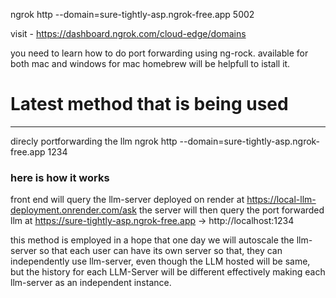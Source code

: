 ngrok http --domain=sure-tightly-asp.ngrok-free.app 5002

visit - https://dashboard.ngrok.com/cloud-edge/domains

you need to learn how to do port forwarding using ng-rock.
available for both mac and windows
for mac homebrew will be helpfull to istall it.


# Latest method that is being used
___________________________________________________
direcly portforwarding the llm
ngrok http --domain=sure-tightly-asp.ngrok-free.app 1234


### here is how it works
front end will query the llm-server deployed on render at https://local-llm-deployment.onrender.com/ask
the server will then query the port forwarded llm at https://sure-tightly-asp.ngrok-free.app -> http://localhost:1234

this method is employed in a hope that one day we will autoscale the llm-server so that each user can have its own server so that,
they can independently use llm-server, even though the LLM hosted will be same, but the history for each LLM-Server will be different 
effectively making each llm-server as an independent instance.
